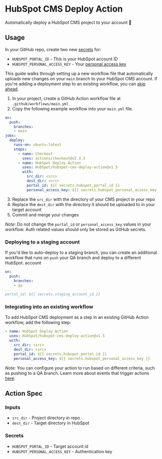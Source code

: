 # HubSpot CMS Deploy Action

Automatically deploy a HubSpot CMS project to your account 🚀

## Usage
In your GitHub repo, create two new [secrets](https://docs.github.com/en/free-pro-team@latest/actions/reference/encrypted-secrets#creating-encrypted-secrets-for-a-repository) for:
- `HUBSPOT_PORTAL_ID` - This is your HubSpot account ID
- `HUBSPOT_PERSONAL_ACCESS_KEY` - Your [personal access key](https://developers.hubspot.com/docs/cms/personal-cms-access-key)

This guide walks through setting up a new workflow file that automatically uploads new changes on your `main` branch to your HubSpot CMS account. If you're adding a deployment step to an existing workflow, you can [skip ahead](#integrating-into-an-existing-workflow).

1. In your project, create a GitHub Action workflow file at `.github/workflows/main.yml`
2. Copy the following example workflow into your `main.yml` file.
```yaml
on:
  push:
    branches:
    - main
jobs:
  deploy:
    runs-on: ubuntu-latest
    steps:
      - name: Checkout
        uses: actions/checkout@v2.3.3
      - name: HubSpot Deploy Action
        uses: HubSpot/hubspot-cms-deploy-action@v1.5
        with:
          src_dir: <src>
          dest_dir: <src>
          portal_id: ${{ secrets.hubspot_portal_id }}
          personal_access_key: ${{ secrets.hubspot_personal_access_key }}
```
3. Replace the `src_dir` with the directory of your CMS project in your repo
4. Replace the `dest_dir` with the directory it should be uploaded to in your target account
5. Commit and merge your changes

*Note:* Do not change the `portal_id` or `personal_access_key` values in your workflow. Auth related values should only be stored as GitHub secrets.

### Deploying to a staging account
If you'd like to auto-deploy to a staging branch, you can create an additional workflow that runs on `push` your QA branch and deploy to a different HubSpot. account
```yaml
on:
  push:
    branches:
    - qa
...
portal_id: ${{ secrets.staging_account_id }}
```

### Integrating into an existing workflow
To add HubSpot CMS deployment as a step in an existing GitHub Action workflow, add the following step:
```yaml
- name: HubSpot Deploy Action
  uses: HubSpot/hubspot-cms-deploy-action@v1.5
  with:
    src_dir: <src>
    dest_dir: <src>
    portal_id: ${{ secrets.hubspot_portal_id }}
    personal_access_key: ${{ secrets.hubspot_personal_access_key }}
```

*Note:* You can configure your action to run based on different criteria, such as pushing to a QA branch. Learn more about events that trigger actions [here](https://docs.github.com/en/actions/reference/events-that-trigger-workflows).

## Action Spec
### Inputs
- `src_dir` - Project directory in repo
- `dest_dir` - Target directory in HubSpot

### Secrets
- `HUBSPOT_PORTAL_ID` - Target account id
- `HUBSPOT_PERSONAL_ACCESS_KEY` - Authentication key
